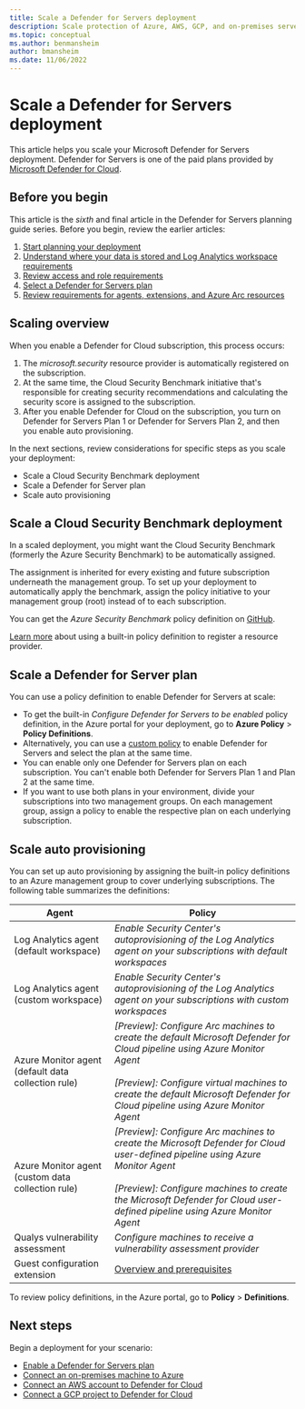 ```yaml
---
title: Scale a Defender for Servers deployment 
description: Scale protection of Azure, AWS, GCP, and on-premises servers by using Microsoft Defender for Servers.
ms.topic: conceptual
ms.author: benmansheim
author: bmansheim
ms.date: 11/06/2022
---
```

# Scale a Defender for Servers deployment

This article helps you scale your Microsoft Defender for Servers deployment. Defender for Servers is one of the paid plans provided by [Microsoft Defender for Cloud](defender-for-cloud-introduction.md).

## Before you begin

This article is the *sixth* and final article in the Defender for Servers planning guide series. Before you begin, review the earlier articles:

1. [Start planning your deployment](plan-defender-for-servers.md)
1. [Understand where your data is stored and Log Analytics workspace requirements](plan-defender-for-servers-data-workspace.md)
1. [Review access and role requirements](plan-defender-for-servers-roles.md)
1. [Select a Defender for Servers plan](plan-defender-for-servers-select-plan.md)
1. [Review requirements for agents, extensions, and Azure Arc resources](plan-defender-for-servers-agents.md)

## Scaling overview

When you enable a Defender for Cloud subscription, this process occurs:

1. The *microsoft.security* resource provider is automatically registered on the subscription.
1. At the same time, the Cloud Security Benchmark initiative that's responsible for creating security recommendations and calculating the security score is assigned to the subscription.
1. After you enable Defender for Cloud on the subscription, you turn on Defender for Servers Plan 1 or Defender for Servers Plan 2, and then you enable auto provisioning.

In the next sections, review considerations for specific steps as you scale your deployment:

- Scale a Cloud Security Benchmark deployment
- Scale a Defender for Server plan
- Scale auto provisioning

## Scale a Cloud Security Benchmark deployment

In a scaled deployment, you might want the Cloud Security Benchmark (formerly the Azure Security Benchmark) to be automatically assigned.

The assignment is inherited for every existing and future subscription underneath the management group. To set up your deployment to automatically apply the benchmark, assign the policy initiative to your management group (root) instead of to each subscription.

You can get the *Azure Security Benchmark* policy definition on [GitHub](https://github.com/Azure/azure-policy/blob/master/built-in-policies/policySetDefinitions/Security%20Center/AzureSecurityCenter.json).

[Learn more](onboard-management-group.md) about using a built-in policy definition to register a resource provider.

## Scale a Defender for Server plan

You can use a policy definition to enable Defender for Servers at scale:

- To get the built-in *Configure Defender for Servers to be enabled* policy definition, in the Azure portal for your deployment, go to **Azure Policy** > **Policy Definitions**.
- Alternatively, you can use a [custom policy](https://github.com/Azure/Microsoft-Defender-for-Cloud/tree/main/Policy/Enable%20Defender%20for%20Servers%20plans) to enable Defender for Servers and select the plan at the same time.
- You can enable only one Defender for Servers plan on each subscription. You can't enable both Defender for Servers Plan 1 and Plan 2 at the same time.
- If you want to use both plans in your environment, divide your subscriptions into two management groups. On each management group, assign a policy to enable the respective plan on each underlying subscription.

## Scale auto provisioning

You can set up auto provisioning by assigning the built-in policy definitions to an Azure management group to cover underlying subscriptions. The following table summarizes the definitions:

Agent | Policy
---  | ---
Log Analytics agent (default workspace) | *Enable Security Center's autoprovisioning of the Log Analytics agent on your subscriptions with default workspaces*
Log Analytics agent (custom workspace) | *Enable Security Center's autoprovisioning of the Log Analytics agent on your subscriptions with custom workspaces*
Azure Monitor agent (default data collection rule) | *[Preview]: Configure Arc machines to create the default Microsoft Defender for Cloud pipeline using Azure Monitor Agent*<br/><br/> *[Preview]: Configure virtual machines to create the default Microsoft Defender for Cloud pipeline using Azure Monitor Agent*
Azure Monitor agent (custom data collection rule) | *[Preview]: Configure Arc machines to create the Microsoft Defender for Cloud user-defined pipeline using Azure Monitor Agent*<br/><br/> *[Preview]: Configure machines to create the Microsoft Defender for Cloud user-defined pipeline using Azure Monitor Agent*
Qualys vulnerability assessment | *Configure machines to receive a vulnerability assessment provider*
Guest configuration extension | [Overview and prerequisites](../virtual-machines/extensions/guest-configuration.md)

To review policy definitions, in the Azure portal, go to **Policy** > **Definitions**.

## Next steps

Begin a deployment for your scenario:

- [Enable a Defender for Servers plan](enable-enhanced-security.md)
- [Connect an on-premises machine to Azure](quickstart-onboard-aws.md)
- [Connect an AWS account to Defender for Cloud](quickstart-onboard-aws.md)
- [Connect a GCP project to Defender for Cloud](quickstart-onboard-gcp.md)
